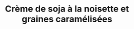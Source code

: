 ---
title: Crème de soja à la noisette et graines caramélisées
draft: false
layout: recettes
type: dessert
categories:
  - Sucrée
auteur: frédo
regime:
  - vegetarien
  - vegan
  - sans-gluten
  - sans-lactose
cuisson: Oui
temperature: Froid
plate: 100
check: Oui
checkAlwaysOk: false
ingredients:
  sec:
    - title: Pistache émmondée
      quantite: 100
      unit: grammes
    - title: Graines de sésame blanc
      quantite: 100
      unit: grammes
    - title: Graine de tournesol
      quantite: 200
      unit: grammes
    - title: Amandes effilées
      quantite: 200
      unit: Kg
  lof:
    - title: Lait de soja
      quantite: 9
      unit: litre
    - title: Crème de riz
      quantite: 500
      unit: grammes
  sucres:
    - title: sucre blanc
      quantite: 200
      unit: grammes
    - title: sucre de canne (blond)
      quantite: 1.4
      unit: Kg
    - title: Poudre de noisettes
      quantite: 1
      unit: Kg
  autres:
    - title: Agar-agar
      quantite: 14
      unit: c. à café
preparation: >-
  A faire la veille pour le midi ou le matin pour le soir.


  Diluer l'agar-agar  et la crème de riz dans un peu de lait de soja froid. Réserver.


  Caraméliser les graines (amande-tournesol-pistaches hachées-sésame) : les griller à sec. Quand elles commencent à dorer et qu'elles sont bien chaudes les saupoudrer de sucre blanc sans cesser de remuer ce qui va les caraméliser. Procéder en plusieurs fois, quand il y a trop de masse ça ne fonctionne pas. Réserver.


  Porter le restant de lait de soja à ébullition - Attention, ne pas le quitter et remuer sans cesse, ça peut très vite attacher. A l'approche de l'ébullition ajouter la poudre de noisette puis le sucre blond et enfin l'agar-agar et la crème de riz dilués. Cuire alors au moins 2 minutes au bouillon.


  Transvaser le contenu dans des récipients jusqu'au complet refroidissement. Stocker filmé au froid jusqu'au lendemain. La crème va prendre. S'il s'avère qu'elle est trop compacte, la passer au mixeur avant de portionner en verrines ou autres contenants.


  Ajouter les graines caramélisées sur la crème
preparation24h: A faire la veille pour le matin ou le matin pour le soir
publishDate: 2025-06-05T07:55:00.000Z
uuid: aej03tyk
titleslug: creme-de-soja-a-la-noisette-et-graines-caramelisees_aej03tyk
---